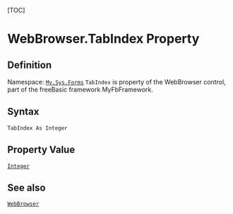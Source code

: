 [TOC]
# WebBrowser.TabIndex Property

## Definition
Namespace: [`My.Sys.Forms`](My.Sys.Forms.md)
`TabIndex` is property of the WebBrowser control, part of the freeBasic framework MyFbFramework.
## Syntax
```freeBasic
TabIndex As Integer
```
## Property Value
[`Integer`]("https://www.freebasic.net/wiki/KeyPgInteger")
## See also
[`WebBrowser`](WebBrowser.md)

